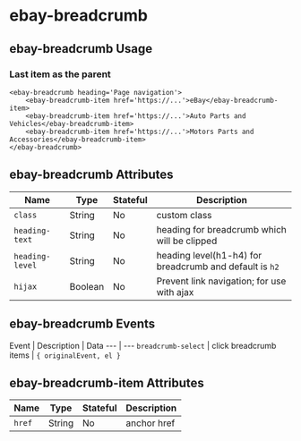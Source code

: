 # ebay-breadcrumb

## ebay-breadcrumb Usage
### Last item as the parent
```marko
<ebay-breadcrumb heading='Page navigation'>
    <ebay-breadcrumb-item href='https://...'>eBay</ebay-breadcrumb-item>
    <ebay-breadcrumb-item href='https://...'>Auto Parts and Vehicles</ebay-breadcrumb-item>
    <ebay-breadcrumb-item href='https://...'>Motors Parts and Accessories</ebay-breadcrumb-item>
</ebay-breadcrumb>
```
## ebay-breadcrumb Attributes

Name | Type | Stateful | Description
--- | --- | --- | ---
`class` | String | No | custom class
`heading-text` | String | No | heading for breadcrumb which will be clipped
`heading-level` | String | No | heading level(h1-h4) for breadcrumb and default is `h2`
`hijax` | Boolean | No | Prevent link navigation; for use with ajax

## ebay-breadcrumb Events

Event | Description | Data
--- | ---
`breadcrumb-select` | click breadcrumb items | `{ originalEvent, el }`

## ebay-breadcrumb-item Attributes

Name | Type | Stateful | Description
--- | --- | --- | ---
`href` | String | No | anchor href
